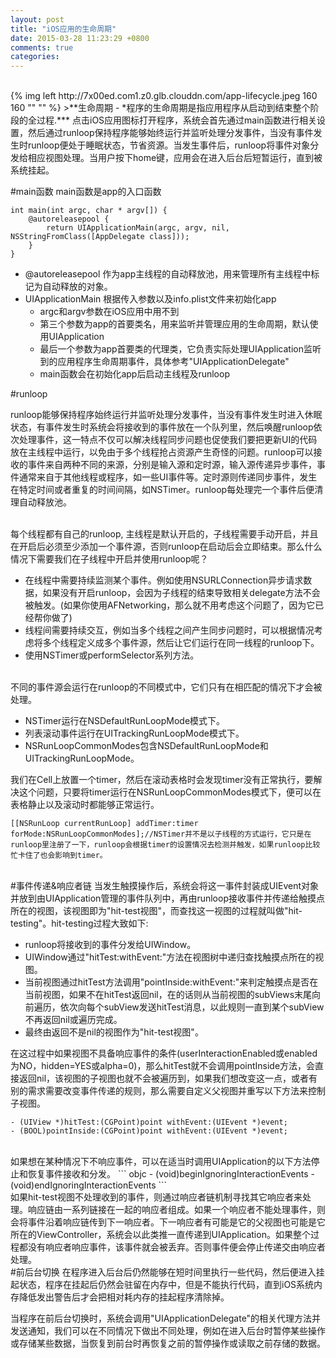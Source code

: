 ```yaml
---
layout: post
title: "iOS应用的生命周期"
date: 2015-03-28 11:23:29 +0800
comments: true
categories: 
---
```


<br/>
{% img left http://7x00ed.com1.z0.glb.clouddn.com/app-lifecycle.jpeg 160 160 "" "" %}
>**生命周期 - *程序的生命周期是指应用程序从启动到结束整个阶段的全过程.***   
点击iOS应用图标打开程序，系统会首先通过main函数进行相关设置，然后通过runloop保持程序能够始终运行并监听处理分发事件，当没有事件发生时runloop便处于睡眠状态，节省资源。当发生事件后，runloop将事件对象分发给相应视图处理。当用户按下home键，应用会在进入后台后短暂运行，直到被系统挂起。

<br/>
<!-- more -->

#main函数
main函数是app的入口函数   
``` objc
int main(int argc, char * argv[]) {
    @autoreleasepool {
        return UIApplicationMain(argc, argv, nil, NSStringFromClass([AppDelegate class]));
    }
}
```  
  
- @autoreleasepool 作为app主线程的自动释放池，用来管理所有主线程中标记为自动释放的对象。
- UIApplicationMain 根据传入参数以及info.plist文件来初始化app  
	- argc和argv参数在iOS应用中用不到
	- 第三个参数为app的首要类名，用来监听并管理应用的生命周期，默认使用UIApplication
	- 最后一个参数为app首要类的代理类，它负责实际处理UIApplication监听到的应用程序生命周期事件，具体参考"UIApplicationDelegate"
	- main函数会在初始化app后启动主线程及runloop
	
#runloop

runloop能够保持程序始终运行并监听处理分发事件，当没有事件发生时进入休眠状态，有事件发生时系统会将接收到的事件放在一个队列里，然后唤醒runloop依次处理事件，这一特点不仅可以解决线程同步问题也促使我们要把更新UI的代码放在主线程中运行，以免由于多个线程抢占资源产生奇怪的问题。runloop可以接收的事件来自两种不同的来源，分别是输入源和定时源，输入源传递异步事件，事件通常来自于其他线程或程序，如一些UI事件等。定时源则传递同步事件，发生在特定时间或者重复的时间间隔，如NSTimer。runloop每处理完一个事件后便清理自动释放池。

<br/>
每个线程都有自己的runloop, 主线程是默认开启的，子线程需要手动开启，并且在开启后必须至少添加一个事件源，否则runloop在启动后会立即结束。那么什么情况下需要我们在子线程中开启并使用runloop呢？

- 在线程中需要持续监测某个事件。例如使用NSURLConnection异步请求数据，如果没有开启runloop，会因为子线程的结束导致相关delegate方法不会被触发。(如果你使用AFNetworking，那么就不用考虑这个问题了，因为它已经帮你做了)
- 线程间需要持续交互，例如当多个线程之间产生同步问题时，可以根据情况考虑将多个线程定义成多个事件源，然后让它们运行在同一线程的runloop下。
- 使用NSTimer或performSelector系列方法。

<br/>
不同的事件源会运行在runloop的不同模式中，它们只有在相匹配的情况下才会被处理。

- NSTimer运行在NSDefaultRunLoopMode模式下。
- 列表滚动事件运行在UITrackingRunLoopMode模式下。
- NSRunLoopCommonModes包含NSDefaultRunLoopMode和UITrackingRunLoopMode。  

我们在Cell上放置一个timer，然后在滚动表格时会发现timer没有正常执行，要解决这个问题，只要将timer运行在NSRunLoopCommonModes模式下，便可以在表格静止以及滚动时都能够正常运行。

``` objc
[[NSRunLoop currentRunLoop] addTimer:timer forMode:NSRunLoopCommonModes];//NSTimer并不是以子线程的方式运行，它只是在runloop里注册了一下，runloop会根据timer的设置情况去检测并触发，如果runloop比较忙卡住了也会影响到timer。
```

<br/>
#事件传递&响应者链
当发生触摸操作后，系统会将这一事件封装成UIEvent对象并放到由UIApplication管理的事件队列中，再由runloop接收事件并传递给触摸点所在的视图，该视图即为"hit-test视图"，而查找这一视图的过程就叫做"hit-testing"。hit-testing过程大致如下: 
 
- runloop将接收到的事件分发给UIWindow。
- UIWindow通过"hitTest:withEvent:"方法在视图树中递归查找触摸点所在的视图。
- 当前视图通过hitTest方法调用"pointInside:withEvent:"来判定触摸点是否在当前视图，如果不在hitTest返回nil，在的话则从当前视图的subViews末尾向前遍历，依次向每个subView发送hitTest消息，以此规则一直到某个subView不再返回nil或遍历完成。
- 最终由返回不是nil的视图作为"hit-test视图"。

在这过程中如果视图不具备响应事件的条件(userInteractionEnabled或enabled为NO，hidden=YES或alpha=0)，那么hitTest就不会调用pointInside方法，会直接返回nil，该视图的子视图也就不会被遍历到，如果我们想改变这一点，或者有别的需求需要改变事件传递的规则，那么需要自定义父视图并重写以下方法来控制子视图。
``` objc
- (UIView *)hitTest:(CGPoint)point withEvent:(UIEvent *)event;
- (BOOL)pointInside:(CGPoint)point withEvent:(UIEvent *)event;
```
<br/>
如果想在某种情况下不响应事件，可以在适当时调用UIApplication的以下方法停止和恢复事件接收和分发。
``` objc
- (void)beginIgnoringInteractionEvents
- (void)endIgnoringInteractionEvents
```

<br/>
如果hit-test视图不处理收到的事件，则通过响应者链机制寻找其它响应者来处理。响应链由一系列链接在一起的响应者组成。如果一个响应者不能处理事件，则会将事件沿着响应链传到下一响应者。下一响应者有可能是它的父视图也可能是它所在的ViewController，系统会以此类推一直传递到UIApplication。如果整个过程都没有响应者响应事件，该事件就会被丢弃。否则事件便会停止传递交由响应者处理。

<br/>
#前后台切换
在程序进入后台后仍然能够在短时间里执行一些代码，然后便进入挂起状态，程序在挂起后仍然会驻留在内存中，但是不能执行代码，直到iOS系统内存降低发出警告后才会把相对耗内存的挂起程序清除掉。  

当程序在前后台切换时，系统会调用"UIApplicationDelegate"的相关代理方法并发送通知，我们可以在不同情况下做出不同处理，例如在进入后台时暂停某些操作或存储某些数据，当恢复到前台时再恢复之前的暂停操作或读取之前存储的数据。


